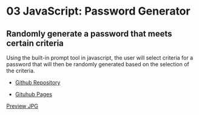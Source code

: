 # 03 JavaScript: Password Generator

## Randomly generate a password that meets certain criteria

Using the built-in prompt tool in javascript, the user will select criteria for a password that will then be randomly generated based on the selection of the criteria.

* [Github Repository](https://github.com/seanwsutter/js-challenge-03)

* [Gituhub Pages](https://seanwsutter.github.io/js-challenge-03/)




[Preview JPG](https://i.imgur.com/lRewRRW.png)

